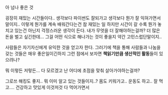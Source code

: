 아 넘나 좋은 것

굉장히 재밌는 시간들이다..
생각보다 파이썬도 잘되가고
생각보다 뭔가 잘 익혀가면서 말이지..
이렇게 뭔가를 계속 배워간다는건 참 재밌는 일
하지만 시간이 갈 수록 뭔가 놓치고 있는건 아닌지 걱정스러운 생각이 든다.
내가 무엇을 더 잘해야하는걸까?
더 많은 돈을 벌고 싶긴한데...
그걸 어떤 식으로 해나가는 것이 좋을지 약간 고민스럽단말이지..

사람들은 자기자신에게 유익한 것을 얻고자 한다.
그러기에 책을 통해 사람들과 나눔을 갖는 것들은 매우 좋은일이긴하지
그런 점에서 보자면
**책읽기만큼 생산적인 활동**들이 있으려나?

뭐 이렇든 저렇든...
다 모르겠고 난 어디에 초점을 맞춰 살아가야하는걸까?

그로쓰 해킹도 좋지..
뭐 이미 알고 있는 것들이지..?
몸도 키워가고..
운동도 하고..
잘 먹고....
건강하고 맛있게 이것저것 다 먹어가면서
